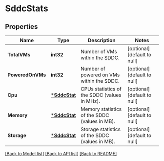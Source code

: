 # SddcStats

## Properties
Name | Type | Description | Notes
------------ | ------------- | ------------- | -------------
**TotalVMs** | **int32** | Number of VMs within the SDDC. | [optional] [default to null]
**PoweredOnVMs** | **int32** | Number of powered on VMs within the SDDC. | [optional] [default to null]
**Cpu** | [***SddcStat**](SddcStat.md) | CPUs statistics of the SDDC (values in MHz). | [optional] [default to null]
**Memory** | [***SddcStat**](SddcStat.md) | Memory statistics of the SDDC (values in MB). | [optional] [default to null]
**Storage** | [***SddcStat**](SddcStat.md) | Storage statistics of the SDDC (values in MB). | [optional] [default to null]

[[Back to Model list]](../README.md#documentation-for-models) [[Back to API list]](../README.md#documentation-for-api-endpoints) [[Back to README]](../README.md)


